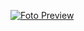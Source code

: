 [![Foto Preview](preview/20-essentials-using-git.avif)](https://20essentials.github.io/20-essentials-using-git)


